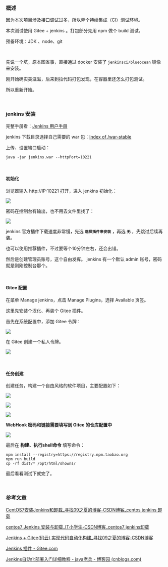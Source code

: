 ### 概述

因为本次项目涉及接口调试过多，所以弄个持续集成（CI）测试环境。

本次测试使用 Gitee + jenkins 。打包部分先用 npm 做个 build 测试。

预备环境：JDK 、node、git

<br>

先说一个坑，原本图省事，直接通过 docker 安装了 `jenkinsci/blueocean` 镜像来安装。

刚开始确实美滋滋，后来到拉代码打包发现，在容器里还怎么打包测试。

所以重新开始。

<br>

### jenkins 安装

完整手册看：[Jenkins 用户手册](https://www.jenkins.io/zh/doc/)

jenkins 下载目录选择自己需要的 war 包：[Index of /war-stable](http://mirrors.jenkins.io/war-stable/)

上传、设置端口启动：

```shell
java -jar jenkins.war --httpPort=10221
```

<br>

#### 初始化

浏览器输入 http://IP:10221 打开，进入 jenkins 初始化：

![](http://shiva.oss-cn-hangzhou.aliyuncs.com/scattered/QQ%E6%88%AA%E5%9B%BE20210828145013.png)

密码在控制台有输出，也不用去文件里找了：

![](http://shiva.oss-cn-hangzhou.aliyuncs.com/scattered/QQ%E6%88%AA%E5%9B%BE20210828144958.png)

jenkins 官方插件下载速度非常慢，先选 **`选择插件来安装`** ，再选 **`无`** ，先跳过后续再装。

也可以使用推荐插件，不过要等个10分钟左右，还会出错。

然后是创建管理员账号，这个自由发挥。 jenkins 有一个默认 admin 账号，密码就是刚刚控制台那个。

<br>

#### Gitee 配置

在菜单 Manage jenkins，点击 Manage Plugins，选择 Available 页签。

这里先安装个汉化、再装个 Gitee 插件。

首先在系统配置中，添加 Gitee 令牌：

![](http://shiva.oss-cn-hangzhou.aliyuncs.com/scattered/QQ%E6%88%AA%E5%9B%BE20210828181652.png)

在 Gitee 创建一个私人令牌。

![](http://shiva.oss-cn-hangzhou.aliyuncs.com/scattered/QQ%E6%88%AA%E5%9B%BE20210828181802.png)



<br>

#### 任务创建

创建任务，构建一个自由风格的软件项目，主要配置如下：

![](http://shiva.oss-cn-hangzhou.aliyuncs.com/scattered/QQ%E6%88%AA%E5%9B%BE20210828210951.png)

![](http://shiva.oss-cn-hangzhou.aliyuncs.com/scattered/QQ%E6%88%AA%E5%9B%BE20210828182920.png)

![](http://shiva.oss-cn-hangzhou.aliyuncs.com/scattered/QQ%E6%88%AA%E5%9B%BE20210828182945.png)



**WebHook 密码和链接需要填写到 Gitee 的仓库配置中**

![](http://shiva.oss-cn-hangzhou.aliyuncs.com/scattered/QQ%E6%88%AA%E5%9B%BE20210828211240.png)



最后在 **构建、执行shell命令** 填写命令：

```shell
npm install --registry=https://registry.npm.taobao.org
npm run build
cp -rf dist/* /opt/html/showns/
```

最后看看测试下就完了。



<br>

### 参考文章

[CentOS7安装Jenkins和卸载_寻找09之夏的博客-CSDN博客_centos jenkins 卸载](https://blog.csdn.net/qq_34272964/article/details/93474659)

[centos7 Jenkins 安装与卸载_IT小学生-CSDN博客_centos7 jenkins卸载](https://blog.csdn.net/u011477914/article/details/88170074)

[Jenkins + Gitee(码云) 实现代码自动化构建_寻找09之夏的博客-CSDN博客](https://blog.csdn.net/qq_34272964/article/details/93747652)

[Jenkins 插件 - Gitee.com](https://gitee.com/help/articles/4193#article-header4)

[Jenkins自动化部署入门详细教程 - java老兵 - 博客园 (cnblogs.com)](https://www.cnblogs.com/wfd360/p/11314697.html)
